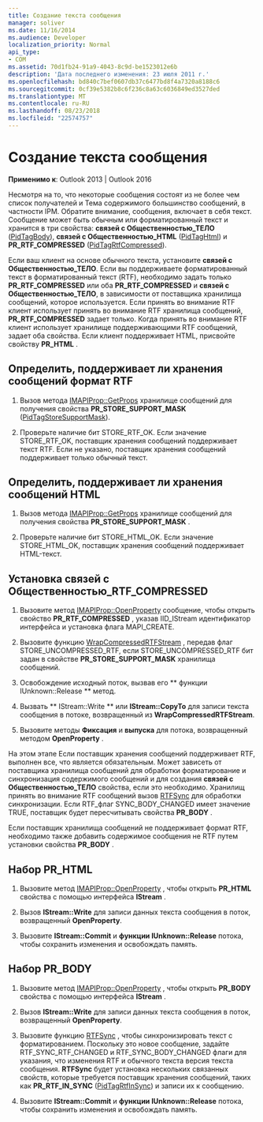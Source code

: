```yaml
---
title: Создание текста сообщения
manager: soliver
ms.date: 11/16/2014
ms.audience: Developer
localization_priority: Normal
api_type:
- COM
ms.assetid: 70d1fb24-91a9-4043-8c9d-be1523012e6b
description: 'Дата последнего изменения: 23 июля 2011 г.'
ms.openlocfilehash: bd840c7bef0607db37c6477bd8f4a7320a8188c6
ms.sourcegitcommit: 0cf39e5382b8c6f236c8a63c6036849ed3527ded
ms.translationtype: MT
ms.contentlocale: ru-RU
ms.lasthandoff: 08/23/2018
ms.locfileid: "22574757"
---
```

# <a name="creating-message-text"></a>Создание текста сообщения

**Применимо к**: Outlook 2013 | Outlook 2016 
  
Несмотря на то, что некоторые сообщения состоят из не более чем список получателей и Тема содержимого большинство сообщений, в частности IPM. Обратите внимание, сообщения, включает в себя текст. Сообщение может быть обычным или форматированный текст и хранится в три свойства: **связей с Общественностью\_ТЕЛО** ([PidTagBody](pidtagbody-canonical-property.md)), **связей с Общественностью\_HTML** ([PidTagHtml](pidtaghtml-canonical-property.md)) и **PR_RTF_COMPRESSED** ([PidTagRtfCompressed](pidtagrtfcompressed-canonical-property.md)). 

Если ваш клиент на основе обычного текста, установите **связей с Общественностью\_ТЕЛО**. Если вы поддерживаете форматированный текст в форматированный текст (RTF), необходимо задать только **PR_RTF_COMPRESSED** или оба **PR_RTF_COMPRESSED** и **связей с Общественностью\_ТЕЛО**, в зависимости от поставщика хранилища сообщений, которое используется. Если принять во внимание RTF клиент использует принять во внимание RTF хранилища сообщений, **PR_RTF_COMPRESSED** задает только. Когда принять во внимание RTF клиент использует хранилище поддерживающими RTF сообщений, задает оба свойства. Если клиент поддерживает HTML, присвойте свойству **PR_HTML** . 
  
## <a name="determine-whether-your-message-store-supports-rich-text-format"></a>Определить, поддерживает ли хранения сообщений формат RTF
  
1. Вызов метода [IMAPIProp::GetProps](imapiprop-getprops.md) хранилище сообщений для получения свойства **PR_STORE_SUPPORT_MASK** ([PidTagStoreSupportMask](pidtagstoresupportmask-canonical-property.md)).
    
2. Проверьте наличие бит STORE_RTF_OK. Если значение STORE_RTF_OK, поставщик хранения сообщений поддерживает текст RTF. Если не указано, поставщик хранения сообщений поддерживает только обычный текст.
    
## <a name="determine-whether-your-message-store-supports-html"></a>Определить, поддерживает ли хранения сообщений HTML
  
1. Вызов метода [IMAPIProp::GetProps](imapiprop-getprops.md) хранилище сообщений для получения свойства **PR_STORE_SUPPORT_MASK** . 
    
2. Проверьте наличие бит STORE_HTML_OK. Если значение STORE_HTML_OK, поставщик хранения сообщений поддерживает HTML-текст. 
    
## <a name="set-prrtfcompressed"></a>Установка связей с Общественностью\_RTF_COMPRESSED
  
1. Вызовите метод [IMAPIProp::OpenProperty](imapiprop-openproperty.md) сообщение, чтобы открыть свойство **PR_RTF_COMPRESSED** , указав IID_IStream идентификатор интерфейса и установка флага MAPI_CREATE. 
    
2. Вызовите функцию [WrapCompressedRTFStream](wrapcompressedrtfstream.md) , передав флаг STORE_UNCOMPRESSED_RTF, если STORE_UNCOMPRESSED_RTF бит задан в свойстве **PR_STORE_SUPPORT_MASK** хранилища сообщений. 
    
3. Освобождение исходный поток, вызвав его ** функции IUnknown::Release ** метод. 
    
4. Вызвать ** IStream::Write ** или **IStream::CopyTo** для записи текста сообщения в потоке, возвращенный из **WrapCompressedRTFStream**.
    
5. Вызовите методы **Фиксация** и **выпуска** для потока, возвращенный методом **OpenProperty** . 
    
На этом этапе Если поставщик хранения сообщений поддерживает RTF, выполнен все, что является обязательным. Может зависеть от поставщика хранилища сообщений для обработки форматирование и синхронизация содержимого сообщений и для создания **связей с Общественностью\_ТЕЛО** свойства, если это необходимо. Хранилищ принять во внимание RTF сообщений вызов [RTFSync](rtfsync.md) для обработки синхронизации. Если RTF\_флаг SYNC_BODY_CHANGED имеет значение TRUE, поставщик будет пересчитывать свойства **PR_BODY** . 
  
Если поставщик хранилища сообщений не поддерживает формат RTF, необходимо также добавить содержимое сообщения не RTF путем установки свойства **PR_BODY** . 
  
## <a name="set-prhtml"></a>Набор PR_HTML
  
1. Вызовите метод [IMAPIProp::OpenProperty](imapiprop-openproperty.md) , чтобы открыть **PR_HTML** свойства с помощью интерфейса **IStream** . 
    
2. Вызов **IStream::Write** для записи данных текста сообщения в поток, возвращенный **OpenProperty**. 
    
3. Вызовите **IStream::Commit** и **функции IUnknown::Release** потока, чтобы сохранить изменения и освобождать память. 
    
## <a name="set-prbody"></a>Набор PR_BODY
  
1. Вызовите метод [IMAPIProp::OpenProperty](imapiprop-openproperty.md) , чтобы открыть **PR_BODY** свойства с помощью интерфейса **IStream** . 
    
2. Вызов **IStream::Write** для записи данных текста сообщения в поток, возвращенный **OpenProperty**. 
    
3. Вызовите функцию [RTFSync](rtfsync.md) , чтобы синхронизировать текст с форматированием. Поскольку это новое сообщение, задайте RTF_SYNC_RTF_CHANGED и RTF_SYNC_BODY_CHANGED флаги для указания, что изменения RTF и обычного текста версия текста сообщения. **RTFSync** будет установка нескольких связанных свойств, которые требуется поставщик хранения сообщений, таких как **PR_RTF_IN_SYNC** ([PidTagRtfInSync](pidtagrtfinsync-canonical-property.md)) и записи их к сообщению.
    
4. Вызовите **IStream::Commit** и **функции IUnknown::Release** потока, чтобы сохранить изменения и освобождать память. 
    

